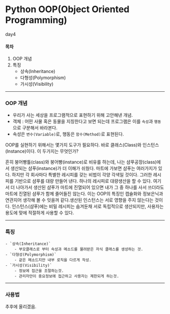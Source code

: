 # Python OOP(Object Oriented Programming)

day4

#### 목차
1. OOP 개념
2. 특징
    - 상속(Inheritance)
    - 다형성(Polymorphism)
    - 가시성(Visibility)

---

### OOP 개념
- 우리가 사는 세상을 프로그램적으로 표현하기 위해 고안해낸 개념.
- 객체 : 어떤 사물 혹은 동물을 지칭한다고 보면 되는데 프로그램은 이를 `속성`과 `행동`으로 구분해서 바라본다.
- 속성은 `변수(Variable)`로, 행동은 `함수(Method)`로 표현된다.

OOP를 실현하기 위해서는 몇가지 도구가 필요하다. 바로 클래스(Class)와 인스턴스(Instance)이다.
이 두가지는 무엇인가?

흔히 붕어빵틀(class)와 붕어빵(instance)로 비유를 하는데, 나는 샴푸공장(class)에서 생산되는 샴푸(instance)가 더 이해가 쉬웠다.
마트에 가보면 샴푸는 여러가지가 있다. 하지만 각 회사마다 특별한 레시피를 갖는 비법이 각양 각색일 것이다. 그러한 레시피를 기반으로 샴푸를 대량 만들어 낸다.
하나의 레시피로 대량생산을 할 수 있다. 
여기서 더 나아가서 생산된 샴푸가 마트에 진열되어 있으면 내가 그 중 하나를 사서 쓰더라도 마트에 진열된 샴푸가 함께 줄어들진 않는다.
이는 OOP의 특징인 캡슐화와 정보은닉과 연관지어 생각해 볼 수 잇을꺼 같다.생산된 인스턴스는 서로 영향을 주지 않는다는 것이다.
인스턴스(샴푸)에는 비밀 레시피는 숨겨둔채 서로 독립적으로 생산되지만, 사용자는 용도에 맞에 적절하게 사용할 수 있다.

---

### 특징
    - `상속(Inheritance)`
        - 부모클래스로 부터 속성과 메소드를 물려받은 자식 클래스를 생성하는 것.
    - `다형성(Polymorphism)`
        - 같은 메소드지만 내부 로직을 다르게 작성.
    - `가시성(Visibility)`
        - 정보에 접근을 조절하는것.
        - 관리자만이 중요정보에 접근하고 사용자는 제한되게 하는것.

---

### 사용법
 추후에 올리겠음.
